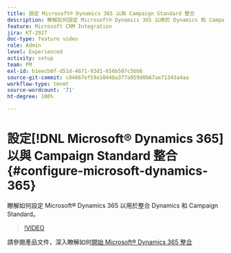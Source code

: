 ```yaml
---
title: 設定 Microsoft® Dynamics 365 以與 Campaign Standard 整合
description: 瞭解如何設定 Microsoft® Dynamics 365 以用於 Dynamics 和 Campaign Standard 整合。
feature: Microsoft CRM Integration
jira: KT-2927
doc-type: feature video
role: Admin
level: Experienced
activity: setup
team: PM
exl-id: b1eecb0f-d51d-4671-93d1-656b507c5bb6
source-git-commit: c84867ef59a10448a377a959d0b67ae71343a4aa
workflow-type: tm+mt
source-wordcount: '71'
ht-degree: 100%

---
```


# 設定[!DNL Microsoft® Dynamics 365]以與 Campaign Standard 整合 {#configure-microsoft-dynamics-365}

瞭解如何設定 Microsoft® Dynamics 365 以用於整合 Dynamics 和 Campaign Standard。

>[!VIDEO](https://video.tv.adobe.com/v/27637?quality=12&learn=on)

請參閱產品文件，深入瞭解如何[開始 Microsoft® Dynamics 365 整合](https://experienceleague.adobe.com/docs/campaign-standard/using/integrating-with-adobe-cloud/campaign-and-microsoft-dynamics-365/d365-acs-get-started.html?lang=zh-Hant)
